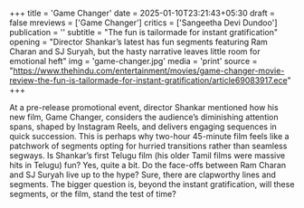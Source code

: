 +++
title = 'Game Changer'
date = 2025-01-10T23:21:43+05:30
draft = false
mreviews = ['Game Changer']
critics = ['Sangeetha Devi Dundoo']
publication = ''
subtitle = "The fun is tailormade for instant gratification"
opening = "Director Shankar’s latest has fun segments featuring Ram Charan and SJ Suryah, but the hasty narrative leaves little room for emotional heft"
img = 'game-changer.jpg'
media = 'print'
source = "https://www.thehindu.com/entertainment/movies/game-changer-movie-review-the-fun-is-tailormade-for-instant-gratification/article69083917.ece"
+++

At a pre-release promotional event, director Shankar mentioned how his new film, Game Changer, considers the audience’s diminishing attention spans, shaped by Instagram Reels, and delivers engaging sequences in quick succession. This is perhaps why two-hour 45-minute film feels like a patchwork of segments opting for hurried transitions rather than seamless segways. Is Shankar’s first Telugu film (his older Tamil films were massive hits in Telugu) fun? Yes, quite a bit. Do the face-offs between Ram Charan and SJ Suryah live up to the hype? Sure, there are clapworthy lines and segments. The bigger question is, beyond the instant gratification, will these segments, or the film, stand the test of time?
